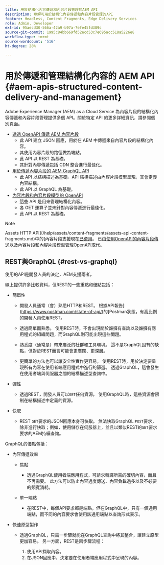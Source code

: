 ```yaml
---
title: 用於結構化內容傳遞和內容片段管理的AEM API
description: 瞭解可用於結構化內容傳遞和內容片段管理的API
feature: Headless, Content Fragments, Edge Delivery Services
role: Admin, Developer
exl-id: 95aecd30-566a-42a9-b97a-7efe45fd389c
source-git-commit: 1995c84bb669fd52ecd53c7e695acc518a5226e8
workflow-type: tm+mt
source-wordcount: '516'
ht-degree: 28%

---
```



# 用於傳遞和管理結構化內容的 AEM API {#aem-apis-structured-content-delivery-and-management}

Adobe Experience Manager (AEM) as a Cloud Service 為內容片段的結構化內容傳遞和內容片段管理提供多個 API。關於特定 API 的更多詳細資訊，請參閱個別頁面。

* [透過 OpenAPI 傳遞 AEM 內容片段](/help/headless/aem-content-fragment-delivery-with-openapi.md)
   * 此 API 建立 JSON 回應，用於在 AEM 中傳遞來自內容片段的結構化內容。
   * 其使用內容片段的路徑做為端點。
   * 此 API 以 REST 為基礎。
   * 其針對內容傳遞包括 CDN 整合進行最佳化。
* [用於傳遞內容片段的 AEM GraphQL API](/help/headless/graphql-api/content-fragments.md)
   * 此 API 以結構描述為基礎。API 結構描述由內容片段模型呈現，其會定義內容結構。
   * 此 API 以 GraphQL 為基礎。
* [內容片段和內容片段模型的 OpenAPI](/help/headless/content-fragment-openapis.md)
   * 這些 API 是用來管理結構化內容。
   * 各 GET 運算子並未針對內容傳遞進行最佳化。
   * 此 API 以 REST 為基礎。

>[!NOTE]
>
>Assets HTTP API](/help/assets/content-fragments/assets-api-content-fragments.md)中的[內容片段支援現在[已棄用](/help/release-notes/deprecated-removed-features.md)。 已由[使用OpenAPI的內容片段傳送](/help/headless/aem-content-fragment-delivery-with-openapi.md)以及[內容片段和內容片段模型管理OpenAPI](/help/headless/content-fragment-openapis.md)取代。

## REST與GraphQL {#rest-vs-graphql}

使用的API是開發人員的決定，AEM支援兩者。

線上提供許多比較資料，但REST的一些重點和優點包括：

* 簡單性

   * 開發人員通常（會）熟悉HTTP和REST。 根據API報告](https://www.postman.com/state-of-api/)的[Postman狀態，有高比例的開發人員使用REST。

   * 透過簡單而熟悉。 使用REST時，不會出現關於誰擁有查詢以及誰擁有應用程式的組織問題，而GraphQL則可能出現這些問題。

   * 熟悉度（通常是）帶來廣泛的社群和工具環境。 這不是GraphQL固有的缺點，但對於REST而言可能會更廣闊、更深層。

   * 更簡單的方法也可以讓安全性實作更容易。 使用REST時，用於決定要呈現所有內容在使用者端應用程式中進行的篩選。 透過GraphQL，這會發生在使用者端與伺服器之間的結構描述型查詢中。

* 彈性

   * 透過REST，開發人員可以`GET`任何資源。 使用GraphQL時，這些資源會限制在結構描述中定義的資源。

* 快取

   * REST `GET`要求的JSON回應本身可快取。 無法快取GraphQL `POST`要求，除非進行快取；例如，使用儲存在伺服器上，並且以類似REST的`GET`要求要求的AEM持續查詢。

GraphQL的優點包括：

* 內容傳遞效率

   * 焦點

      * 透過GraphQL使用者端應用程式，可請求轉譯所需的確切內容，而且不再需要。 此方法可以防止內容過度傳送、內容負載過多以及不必要的頻寬消耗。

   * 單一端點

      * 在REST中，每個API要求都是端點，但在GraphQL中，只有一個通用端點，而不同的內容要求會使用該通用端點以查詢形式表示。

* 快速原型製作

   * 透過GraphQL，只需一步驟就能在GraphQL查詢中將其整合，讓建立原型更加容易。 另一方面，REST是兩步驟流程：

      1. 使用API擷取內容。
      2. 在JSON回應中，決定要在使用者端應用程式中呈現的內容。
